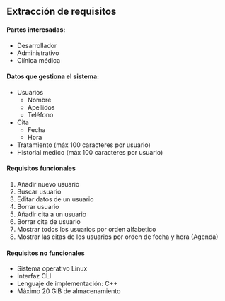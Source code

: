 ## Extracción de requisitos

#### Partes interesadas:
* Desarrollador
* Administrativo
* Clínica médica


#### Datos que gestiona el sistema:
* Usuarios
  * Nombre
  * Apellidos
  * Teléfono
* Cita
  * Fecha
  * Hora
* Tratamiento (máx 100 caracteres por usuario)
* Historial medico (máx 100 caracteres por usuario)

#### Requisitos funcionales 
1. Añadir nuevo usuario
1. Buscar usuario
1. Editar datos de un usuario
1. Borrar usuario
1. Añadir cita a un usuario
1. Borrar cita de usuario
1. Mostrar todos los usuarios por orden alfabetico 
1. Mostrar las citas de los usuarios por orden de fecha y hora (Agenda)

#### Requisitos no funcionales
* Sistema operativo Linux
* Interfaz CLI
* Lenguaje de implementación: C++
* Máximo 20 GiB de almacenamiento
